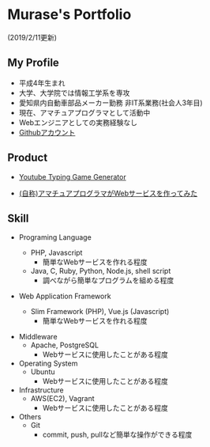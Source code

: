 # Murase's Portfolio

(2019/2/11更新)

## My Profile

- 平成4年生まれ
- 大学、大学院では情報工学系を専攻
- 愛知県内自動車部品メーカー勤務 非IT系業務(社会人3年目)
- 現在、アマチュアプログラマとして活動中
- Webエンジニアとしての実務経験なし
- [Githubアカウント](https://github.com/murase-msk)

## Product

- [Youtube Typing Game Generator](https://github.com/murase-msk/YoutubeTypingGameGenerator)

- [(自称)アマチュアプログラマがWebサービスを作ってみた](https://speakerdeck.com/murasemsk/amateur-programer-web-service)

<!-- - [掲示板システム](https://github.com/murase-msk/nodeJsKeiziban)

- [Focus+Glue+Context Map](https://github.com/murase-msk/EmmaMuraseAllStroke)

- [日本語英語同時字幕表示](https://github.com/murase-msk/youtube_MultiScript) -->

## Skill

- Programing Language
  - PHP, Javascript
    - 簡単なWebサービスを作れる程度
  - Java, C, Ruby, Python, Node.js, shell script
    - 調べながら簡単なプログラムを組める程度

- Web Application Framework
  - Slim Framework (PHP), Vue.js (Javascript)
    - 簡単なWebサービスを作れる程度
<!--
   - Express (Node.js), bottle (Python)
    - 調べながら簡単なWebAPIサーバを作ったことがある程度
  - Ruby on Rails (Ruby), Laravel (PHP)
    - Scaffolding程度 (入門書の最初の方のページくらい) 
-->

- Middleware
  - Apache, PostgreSQL
    - Webサービスに使用したことがある程度
- Operating System
  - Ubuntu
    - Webサービスに使用したことがある程度
- Infrastructure
  - AWS(EC2), Vagrant
    - Webサービスに使用したことがある程度
- Others
  - Git
    - commit, push, pullなど簡単な操作ができる程度

<!-- ## やったことはないが興味があるもの
- Laravelなどのフルスタックフレームワーク
- Slackなどチャットツールを使用したコミュニケーション
- チームでの開発
- プロジェクト管理ツールを使用した開発 -->
